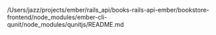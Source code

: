 /Users/jazz/projects/ember/rails_api/books-rails-api-ember/bookstore-frontend/node_modules/ember-cli-qunit/node_modules/qunitjs/README.md